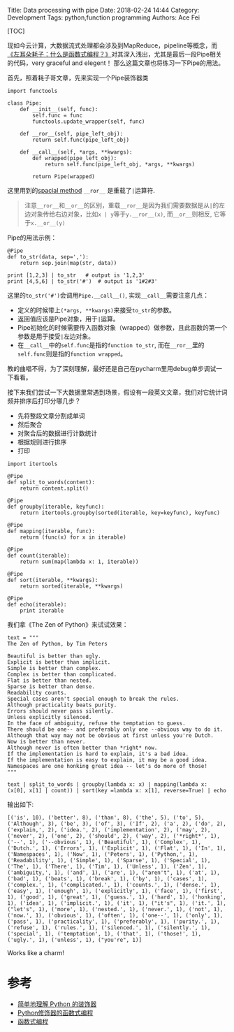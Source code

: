Title: Data processing with pipe
Date: 2018-02-24 14:44
Category: Development
Tags: python,function programming
Authors: Ace Fei


[TOC]


现如今云计算，大数据流式处理都会涉及到MapReduce，pipeline等概念，而[《左耳朵耗子：什么是函数式编程？》](https://mp.weixin.qq.com/s?src=11&timestamp=1518417170&ver=693&signature=wfyzH2b5BnDqNMSxwG-fFhxdBy9YkIT2C80e-NGu678wjs0KpMH4a*r8-bXfwUMg-bYxsCx7NQE290qrjRkButMGqbpk0Vu99EtpTeuqMw9E6zCSbZ4HgmF-NauP6859&new=1)对其深入浅出，尤其是最后一段Pipe相关的代码，very graceful and elegent！
那么这篇文章也将练习一下Pipe的用法。


首先，照着耗子哥文章，先来实现一个Pipe装饰器类
```
import functools

class Pipe:
    def __init__(self, func):
        self.func = func
        functools.update_wrapper(self, func)

    def __ror__(self, pipe_left_obj):
        return self.func(pipe_left_obj)

    def __call__(self, *args, **kwargs):
        def wrapped(pipe_left_obj):
            return self.func(pipe_left_obj, *args, **kwargs)

        return Pipe(wrapped)
```
这里用到的[spacial method](https://docs.python.org/3/reference/datamodel.html#special-method-names) `__ror__` 是重载了`|`运算符.
> 注意`__ror__`和`__or__`的区别，重载`__ror__`是因为我们需要数据是从`|`的左边对象传给右边对象，比如`x | y`等于`y.__ror__(x)`, 而`__or__`则相反, 它等于`x.__or__(y)`

Pipe的用法示例：
```
@Pipe
def to_str(data, sep=','):
    return sep.join(map(str, data))

print [1,2,3] | to_str   # output is '1,2,3'
print [4,5,6] | to_str('#')  # output is '1#2#3'
```
这里的`to_str('#')`会调用`Pipe.__call__()`, 实现`__call__`需要注意几点：
- 定义的时候带上`(*args, **kwargs)`来接受`to_str`的参数。
- 返回值应该是Pipe对象，用于`|`运算。
- Pipe初始化的时候需要传入函数对象（wrapped）做参数，且此函数的第一个参数是用于接受`|`左边对象。
- 在`__call__`中的`self.func`是指的`function to_str`, 而在`__ror__`里的`self.func`则是指的`function wrapped`。

教的曲唱不得，为了深刻理解，最好还是自己在pycharm里用debug单步调试一下看看。

接下来我们尝试一下大数据里常遇到场景，假设有一段英文文章，我们对它统计词频并排序后打印分哪几步？
- 先将整段文章分割成单词
- 然后聚合
- 对聚合后的数据进行计数统计
- 根据规则进行排序
- 打印

```
import itertools

@Pipe
def split_to_words(content):
    return content.split()

@Pipe
def groupby(iterable, keyfunc):
    return itertools.groupby(sorted(iterable, key=keyfunc), keyfunc)

@Pipe
def mapping(iterable, func):
    returm (func(x) for x in iterable)

@Pipe
def count(iterable):
    return sum(map(lambda x: 1, iterable))

@Pipe
def sort(iterable, **kwargs):
    return sorted(iterable, **kwargs)

@Pipe
def echo(iterable):
    print iterable
```

我们拿《The Zen of Python》来试试效果：
```
text = """
The Zen of Python, by Tim Peters

Beautiful is better than ugly.
Explicit is better than implicit.
Simple is better than complex.
Complex is better than complicated.
Flat is better than nested.
Sparse is better than dense.
Readability counts.
Special cases aren't special enough to break the rules.
Although practicality beats purity.
Errors should never pass silently.
Unless explicitly silenced.
In the face of ambiguity, refuse the temptation to guess.
There should be one-- and preferably only one --obvious way to do it.
Although that way may not be obvious at first unless you're Dutch.
Now is better than never.
Although never is often better than *right* now.
If the implementation is hard to explain, it's a bad idea.
If the implementation is easy to explain, it may be a good idea.
Namespaces are one honking great idea -- let's do more of those!
"""

text | split_to_words | groupby(lambda x: x) | mapping(lambda x: (x[0], x[1] | count)) | sort(key =lambda x: x[1], reverse=True) | echo
```
输出如下:
```
[('is', 10), ('better', 8), ('than', 8), ('the', 5), ('to', 5), ('Although', 3), ('be', 3), ('of', 3), ('If', 2), ('a', 2), ('do', 2), ('explain,', 2), ('idea.', 2), ('implementation', 2), ('may', 2), ('never', 2), ('one', 2), ('should', 2), ('way', 2), ('*right*', 1), ('--', 1), ('--obvious', 1), ('Beautiful', 1), ('Complex', 1), ('Dutch.', 1), ('Errors', 1), ('Explicit', 1), ('Flat', 1), ('In', 1), ('Namespaces', 1), ('Now', 1), ('Peters', 1), ('Python,', 1), ('Readability', 1), ('Simple', 1), ('Sparse', 1), ('Special', 1), ('The', 1), ('There', 1), ('Tim', 1), ('Unless', 1), ('Zen', 1), ('ambiguity,', 1), ('and', 1), ('are', 1), ("aren't", 1), ('at', 1), ('bad', 1), ('beats', 1), ('break', 1), ('by', 1), ('cases', 1), ('complex.', 1), ('complicated.', 1), ('counts.', 1), ('dense.', 1), ('easy', 1), ('enough', 1), ('explicitly', 1), ('face', 1), ('first', 1), ('good', 1), ('great', 1), ('guess.', 1), ('hard', 1), ('honking', 1), ('idea', 1), ('implicit.', 1), ('it', 1), ("it's", 1), ('it.', 1), ("let's", 1), ('more', 1), ('nested.', 1), ('never.', 1), ('not', 1), ('now.', 1), ('obvious', 1), ('often', 1), ('one--', 1), ('only', 1), ('pass', 1), ('practicality', 1), ('preferably', 1), ('purity.', 1), ('refuse', 1), ('rules.', 1), ('silenced.', 1), ('silently.', 1), ('special', 1), ('temptation', 1), ('that', 1), ('those!', 1), ('ugly.', 1), ('unless', 1), ("you're", 1)]
```
Works like a charm!

# 参考
- [简单地理解 Python 的装饰器](http://python.jobbole.com/88530/)
- [Python修饰器的函数式编程](https://coolshell.cn/articles/11265.html)
- [函数式编程](https://coolshell.cn/articles/10822.html)

